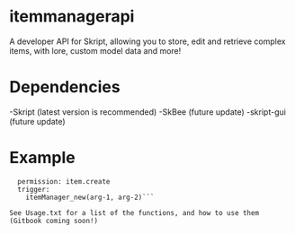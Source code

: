 # itemmanagerapi
A developer API for Skript, allowing you to store, edit and retrieve complex items, with lore, custom model data and more!

# Dependencies
-Skript (latest version is recommended)
-SkBee (future update)
-skript-gui (future update)

# Example
```command /newitem <text> <item>:
  permission: item.create
  trigger:
    itemManager_new(arg-1, arg-2)```
    
See Usage.txt for a list of the functions, and how to use them (Gitbook coming soon!)
